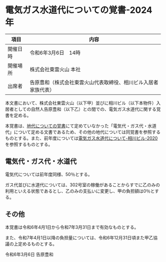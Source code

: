 # 電気ガス水道代についての覚書-2024年

|項目|内容|
|----|-----|
|開催日時|令和6年3月6日　14時|
|開催場所|株式会社東雲火山 本社|
|出席者|告原豊和（株式会社東雲火山代表取締役、相川ビル入居者家族代表）|

本文書において、株式会社東雲火山（以下甲）並びに相川ビル（以下本物件）入居者としての自然人告原豊和（以下乙）との間での、電気ガス水道代に関する覚書を定める。

本覚書は、[地代についての覚書](./地代についての覚書)にて定めていなかった「電気代・ガス代・水道代」について定める文書であるため、その他の地代については同覚書を参照するものとする。また、前年度については[電気ガス水道代について-相川ビル-2020](電気ガス水道代について-相川ビル-2020.md)を参照するものとする。

## 電気代・ガス代・水道代

電気代については前年度同様、50％とする。

ガス代並びに水道代については、302号室の稼働があることからすでに乙のみの利用といえる状態であるとし、乙のみの支払いに変更し、甲の負担額は0％とする。

## その他

本覚書は令和6年4月1日から令和7年3月31日まで有効なものとする。

また、令和7年4月1日以降の負担量については、令和6年12月31日頃また甲乙協議の上定めるものとする。

令和6年3月6日 告原豊和
